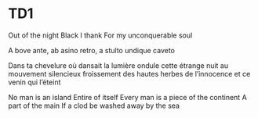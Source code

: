 # TD1

Out of the night
Black
I thank
For my
unconquerable soul

A bove ante, 
ab asino retro, 
a stulto 
undique 
caveto

Dans ta chevelure où dansait la lumière
ondule cette étrange nuit
au mouvement silencieux
froissement des hautes herbes de l’innocence
et ce venin qui l’éteint

No man is an island
Entire of itself
Every man is a piece of the continent
A part of the main
If a clod be washed away by the sea